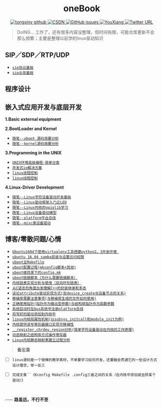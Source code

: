 <h1 align="center">
    oneBook
</h1>

<p align="center">
  <a href="https://github.com/TongxinV">
    <img alt="tongxinv github" src="https://img.shields.io/badge/author-TongxinV-green.svg">
  </a>
  
  <a href="http://blog.csdn.net/tongxinv">
    <img alt="CSDN" src="https://img.shields.io/badge/CSDN-%E5%8D%9A%E5%AE%A2-ff69b4.svg">
  </a>
  
  <a href="https://github.com/TongxinV/oneBook/issues">
    <img src="https://img.shields.io/github/issues/TongxinV/oneBook.svg" alt="GitHub issues">
  </a>
  
  <a href="mailto:liyanbin0027@163.com">
    <img src="https://img.shields.io/badge/%20liyanbin0027%40163.com-Chat-blue.svg" alt="YouXiang">
  </a>
  
  <a href="">
    <img src="https://img.shields.io/twitter/url/http/shields.io.svg?style=social" alt="Twitter URL">
  </a>
</p>


> DoING... 工作了，还有很多内容没整理，但时间有限，可能仓库更新不会那么频繁；主要是整理以前学的linux驱动知识

## SIP／SDP／RTP/UDP

* [`sip协议基础`][0-1-001]
* [`sip业务基础`][0-1-002]

## 程序设计


## 嵌入式应用开发与底层开发     


**1.Basic external equipment**


**2.BootLoader and Kernel**

* [`随笔--uboot 源码简要分析`][2-1]
* [`随笔--kernel源码简要分析`]()


**3.Programming in the UNIX**

* [`UNIX环境高级编程·简单分类`][3-0]
* [`并发式io解决方案`][3-1]
* [`linux进程控制`][3-2]
* [`linux线程控制`][3-3]


**4.Linux-Driver Development**

 * [`随笔--Linux字符设备驱动开发基础`][5-0]
 * [`随笔--Linux驱动框架入门之LED`][5-1]
 * [`随笔--Linux内核的gpiolib学习`][5-2]
 * [`随笔--Linux设备驱动模型`][5-3]
 * [`随笔--platform平台总线`][5-4]    
 * [`随笔--misc类设备驱动`][5-5]



## 博客/零散问题/心情

* [`Ubuntu1604下使用virtualenv工具搭建python2，3开发环境 `](https://github.com/TongxinV/oneBook/issues/28)
* [`ubuntu 16.04 samba安装与设置访问权限`](https://github.com/TongxinV/oneBook/issues/24)
* [`uboot主Makefile`](https://github.com/TongxinV/oneBook/issues/22)
* [`uboot配置过程(mkconfig脚本+其他)`](https://github.com/TongxinV/oneBook/issues/21)
* [`uboot根目录下的config.mk`](https://github.com/TongxinV/oneBook/issues/20)
* [`uboot链接脚本（为什么需要链接脚本）`](https://github.com/TongxinV/oneBook/issues/19)
* [`内核链表实现分析与使用（双向环形链表）`](https://github.com/TongxinV/oneBook/issues/18)
* [`从C语言的角度出发理解C++的封装继承和多态`](https://github.com/TongxinV/oneBook/issues/16)
* [`谈论attribute驱动实现方式(及device_create与设备节点的关系)`](https://github.com/TongxinV/oneBook/issues/15)
* [`移植库需要注意事项(与移植库生成的文件如何使用)`](https://github.com/TongxinV/oneBook/issues/14)
* [`正确使用指针(指针作为输出型参数)与结构体指针作为函数参数`](https://github.com/TongxinV/oneBook/issues/13)
* [`系统启动时在bus系统中注册platform总线`](https://github.com/TongxinV/oneBook/issues/11)
* [`将写好的驱动添加到内核中`](https://github.com/TongxinV/oneBook/issues/10)
* [`linux内核段属性机制(以subsys_initcall和module_init为例)`](https://github.com/TongxinV/oneBook/issues/9)
* [`内核提供读写寄存器接口实现可移植性`](https://github.com/TongxinV/oneBook/issues/8)
* [`__register_chrdev_region分析(简单字符设备驱动在内核的工作原理)`](https://github.com/TongxinV/oneBook/issues/7)
* [`动态映射之结构体方式操作寄存器`](https://github.com/TongxinV/oneBook/issues/6)
* [`Linux内核静态映射表建立过程分析`](https://github.com/TongxinV/oneBook/issues/5)





> **备忘录**

- [ ] `linux源码是一个很棒的教学素材，不单要学习如何开发，还要融会贯通它的一些设计方式设计理念，举一反三`

- [ ] `完成文章``《Kconfig Makefile .config三者之间的关系（在内核中添加或去除某个驱动）》`


<br>

---- **路虽远，不行不至**






[0-1-001]:https://github.com/TongxinV/oneBook/blob/master/0.0.Document%20update%20catalog/class/1.0.0.SIP%E5%8D%8F%E8%AE%AE%E7%9B%B8%E5%85%B3/sip%E5%8D%8F%E8%AE%AE%E5%9F%BA%E7%A1%80.md
[0-1-002]:https://github.com/TongxinV/oneBook/blob/master/0.0.Document%20update%20catalog/class/1.0.0.SIP%E5%8D%8F%E8%AE%AE%E7%9B%B8%E5%85%B3/sip%E4%B8%9A%E5%8A%A1%E5%9F%BA%E7%A1%80.md

[2-1]: https://github.com/TongxinV/oneBook/blob/master/0.2.BootLoader%20and%20Kernel/uboot%E6%BA%90%E7%A0%81%E5%88%86%E6%9E%90.md

[3-0]:https://github.com/TongxinV/oneBook/tree/master/0.3.Programming%20in%20the%20UNIX
[3-1]:https://github.com/TongxinV/oneBook/blob/master/0.3.Programming%20in%20the%20UNIX/%E5%B9%B6%E5%8F%91%E5%BC%8FIO%E8%A7%A3%E5%86%B3%E6%96%B9%E6%A1%88.md#并发式io解决方案
[3-2]:https://github.com/TongxinV/oneBook/blob/master/0.3.Programming%20in%20the%20UNIX/linux%E8%BF%9B%E7%A8%8B%E6%A6%82%E8%BF%B0.md
[3-3]:https://github.com/TongxinV/oneBook/blob/master/0.3.Programming%20in%20the%20UNIX/linux%E7%BA%BF%E7%A8%8B%E6%8E%A7%E5%88%B6.md






[5-0]:https://github.com/TongxinV/oneBook/blob/master/0.5.Linux-Driver%20Development/0.0.%E5%AD%97%E7%AC%A6%E8%AE%BE%E5%A4%87%E5%9F%BA%E7%A1%80.md#随笔--linux字符设备驱动开发基础
[5-1]:https://github.com/TongxinV/oneBook/blob/master/0.5.Linux-Driver%20Development/5.1.%E9%A9%B1%E5%8A%A8%E6%A1%86%E6%9E%B6%E5%85%A5%E9%97%A8.md#随笔--linux驱动框架入门之led
[5-2]:https://github.com/TongxinV/oneBook/blob/master/0.5.Linux-Driver%20Development/5.2.%E5%86%85%E6%A0%B8%E7%9A%84gpiolib.md#随笔--linux内核的gpiolib学习
[5-3]:https://github.com/TongxinV/oneBook/blob/master/0.5.Linux-Driver%20Development/5.3.%E8%AE%BE%E5%A4%87%E9%A9%B1%E5%8A%A8%E6%A8%A1%E5%9E%8B.md#随笔--linux设备驱动模型
[5-4]:https://github.com/TongxinV/oneBook/blob/master/0.5.Linux-Driver%20Development/5.4.platform_bus.md#随笔--platform平台总线
[5-5]:https://github.com/TongxinV/oneBook/blob/master/0.5.Linux-Driver%20Development/5.5.misc%E7%B1%BB%E8%AE%BE%E5%A4%87%E9%A9%B1.md#随笔--misc类设备驱动
